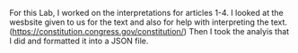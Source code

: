 For this Lab, I worked on the interpretations for articles 1-4. I looked at the wesbsite given to us for the text and also for help with interpreting the text. (https://constitution.congress.gov/constitution/) Then I took the analyis that I did and formatted it into a JSON file.